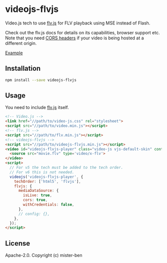 # videojs-flvjs

Video.js tech to use [flv.js](https://github.com/Bilibili/flv.js) for FLV playback using MSE instead of Flash.

Check out the flv.js docs for details on its capabilities, browser support etc. Note that you need [CORS headers](https://github.com/Bilibili/flv.js/blob/master/docs/cors.md) if your video is being hosted at a different origin.

[Example](https://mister-ben.github.io/videojs-flvjs/)

## Installation

```sh
npm install --save videojs-flvjs
```

## Usage

You need to include [flv.js](https://github.com/Bilibili/flv.js) itself.

```html
<!-- Video.js -->
<link href="//path/to/video-js.css" rel="stylesheet">
<script src="//path/to/video.min.js"></script>
<!-- flv.js -->
<script src="//path/to/flv.min.js"></script>
<!-- videojs-flvjs -->
<script src="//path/to/videojs-flvjs.min.js"></script>
<video id="videojs-flvjs-player" class="video-js vjs-default-skin" controls>
  <source src="movie.flv" type='video/x-flv'>
</video>
<script>
  // For v5 the tech must be added to the tech order.
  // For v6 this is not needed.
  videojs('videojs-flvjs-player', {
    techOrder: ['html5', 'flvjs'],
    flvjs: {
      mediaDataSource: {
        isLive: true,
        cors: true,
        withCredentials: false,
      },
      // config: {},
    },
  });
</script>
```

## License

Apache-2.0. Copyright (c) mister-ben

[videojs]: http://videojs.com/
